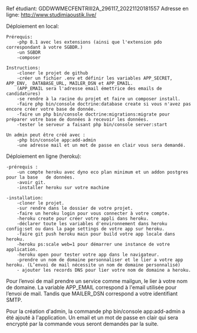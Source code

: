 Ref étudiant: GDDWWMECFENTRIII2A_296117_20221120181557
Adresse en ligne: http://www.studimiaoustik.live/


Déploiement en local:

    Prérequis:
        -php 8.1 avec les extensions (ainsi que l'extension pdo correspondant à votre SGBDR.)
        -un SGBDR
        -composer
        
    Instructions: 
        -cloner le projet de github
        -créer un fichier .env et définir les variables APP_SECRET, APP_ENV,  DATABASE_URL, MAILER_DSN et APP_EMAIL.
        (APP_EMAIL sera l'adresse email émettrice des emails de candidatures)
        -se rendre à la racine du projet et faire un composer install.
        -faire php bin/console doctrine:database create si vous n'avez pas encore créer votre base de donnée.
        -faire un php bin/console doctrine:migrations:migrate pour préparer votre base de données à recevoir les données.
        -tester le serveur a faisant php bin/console server:start

    Un admin peut être créé avec :
        -php bin/console app:add-admin
        -une adresse mail et un mot de passe en clair vous sera demandé.

Déploiement en ligne (heroku):

	-prérequis : 
        -un compte heroku avec dyno eco plan minimum et un addon postgres pour la base   de données.
		-avoir git.
		-installer heroku sur votre machine

	-installation: 
		-cloner le projet.
		-sur rendre dans le dossier de votre projet.
		-faire un heroku login pour vous connecter à votre compte. 
		-heroku create pour créer votre appli dans heroku.
        -déclarer toute les variables d'environnement dans heroku config:set ou dans la page settings de votre app sur heroku.
		-faire git push heroku main pour build votre app locale dans heroku.
		-heroku ps:scale web=1 pour démarrer une instance de votre application.
		-heroku open pour tester votre app dans le navigateur.
        -prendre un nom de domaine personnaliser et le lier a votre app heroku. (L’envoi de mail nécessite un nom de domaine personnalisé) 
		- ajouter les records DNS pour lier votre nom de domaine a heroku.

Pour l’envoi de mail prendre un service comme mailgun, le lier à votre nom de domaine. La variable APP_EMAIL correspond à l'email utilisée pour l’envoi de mail. Tandis que MAILER_DSN correspond a votre identifiant SMTP.

Pour la création d'admin, la commande php bin/console app:add-admin a été ajouté à l'application. Un email et un mot de passe en clair qui sera encrypté par la commande vous seront demandés par la suite. 
		
		
	
	
